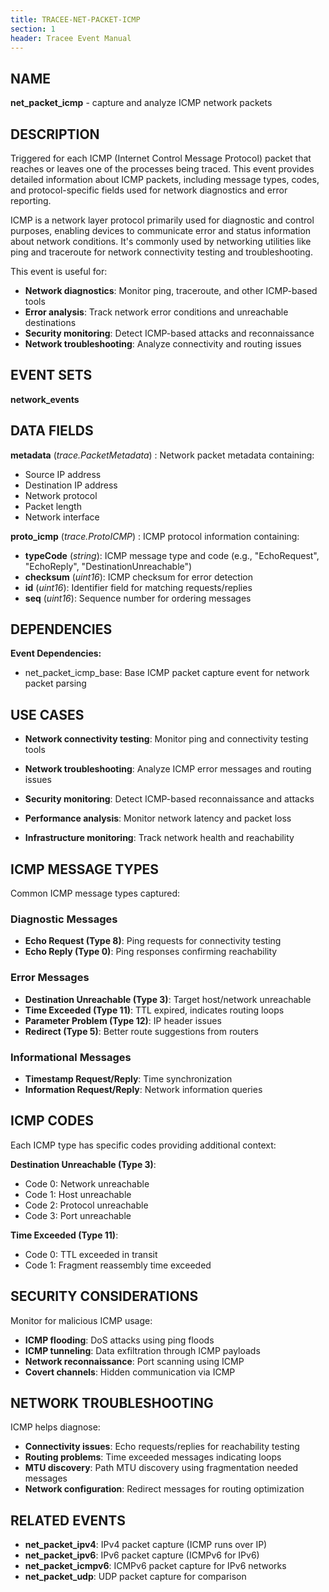 ```yaml
---
title: TRACEE-NET-PACKET-ICMP
section: 1
header: Tracee Event Manual
---
```


## NAME

**net_packet_icmp** - capture and analyze ICMP network packets

## DESCRIPTION

Triggered for each ICMP (Internet Control Message Protocol) packet that reaches or leaves one of the processes being traced. This event provides detailed information about ICMP packets, including message types, codes, and protocol-specific fields used for network diagnostics and error reporting.

ICMP is a network layer protocol primarily used for diagnostic and control purposes, enabling devices to communicate error and status information about network conditions. It's commonly used by networking utilities like ping and traceroute for network connectivity testing and troubleshooting.

This event is useful for:

- **Network diagnostics**: Monitor ping, traceroute, and other ICMP-based tools
- **Error analysis**: Track network error conditions and unreachable destinations
- **Security monitoring**: Detect ICMP-based attacks and reconnaissance
- **Network troubleshooting**: Analyze connectivity and routing issues

## EVENT SETS

**network_events**

## DATA FIELDS

**metadata** (*trace.PacketMetadata*)
: Network packet metadata containing:
  - Source IP address
  - Destination IP address
  - Network protocol
  - Packet length
  - Network interface

**proto_icmp** (*trace.ProtoICMP*)
: ICMP protocol information containing:
  - **typeCode** (*string*): ICMP message type and code (e.g., "EchoRequest", "EchoReply", "DestinationUnreachable")
  - **checksum** (*uint16*): ICMP checksum for error detection
  - **id** (*uint16*): Identifier field for matching requests/replies
  - **seq** (*uint16*): Sequence number for ordering messages

## DEPENDENCIES

**Event Dependencies:**

- net_packet_icmp_base: Base ICMP packet capture event for network packet parsing

## USE CASES

- **Network connectivity testing**: Monitor ping and connectivity testing tools

- **Network troubleshooting**: Analyze ICMP error messages and routing issues

- **Security monitoring**: Detect ICMP-based reconnaissance and attacks

- **Performance analysis**: Monitor network latency and packet loss

- **Infrastructure monitoring**: Track network health and reachability

## ICMP MESSAGE TYPES

Common ICMP message types captured:

### Diagnostic Messages
- **Echo Request (Type 8)**: Ping requests for connectivity testing
- **Echo Reply (Type 0)**: Ping responses confirming reachability

### Error Messages
- **Destination Unreachable (Type 3)**: Target host/network unreachable
- **Time Exceeded (Type 11)**: TTL expired, indicates routing loops
- **Parameter Problem (Type 12)**: IP header issues
- **Redirect (Type 5)**: Better route suggestions from routers

### Informational Messages
- **Timestamp Request/Reply**: Time synchronization
- **Information Request/Reply**: Network information queries

## ICMP CODES

Each ICMP type has specific codes providing additional context:

**Destination Unreachable (Type 3)**:
- Code 0: Network unreachable
- Code 1: Host unreachable
- Code 2: Protocol unreachable
- Code 3: Port unreachable

**Time Exceeded (Type 11)**:
- Code 0: TTL exceeded in transit
- Code 1: Fragment reassembly time exceeded

## SECURITY CONSIDERATIONS

Monitor for malicious ICMP usage:

- **ICMP flooding**: DoS attacks using ping floods
- **ICMP tunneling**: Data exfiltration through ICMP payloads
- **Network reconnaissance**: Port scanning using ICMP
- **Covert channels**: Hidden communication via ICMP

## NETWORK TROUBLESHOOTING

ICMP helps diagnose:

- **Connectivity issues**: Echo requests/replies for reachability testing
- **Routing problems**: Time exceeded messages indicating loops
- **MTU discovery**: Path MTU discovery using fragmentation needed messages
- **Network configuration**: Redirect messages for routing optimization

## RELATED EVENTS

- **net_packet_ipv4**: IPv4 packet capture (ICMP runs over IP)
- **net_packet_ipv6**: IPv6 packet capture (ICMPv6 for IPv6)
- **net_packet_icmpv6**: ICMPv6 packet capture for IPv6 networks
- **net_packet_udp**: UDP packet capture for comparison